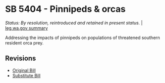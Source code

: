 # SB 5404 - Pinnipeds & orcas
*Status: By resolution, reintroduced and retained in present status.* | [leg.wa.gov summary](https://app.leg.wa.gov/billsummary?BillNumber=5404&Year=2021)

Addressing the impacts of pinnipeds on populations of threatened southern resident orca prey.

## Revisions
* [Original Bill](1/)
* [Substitute Bill](S/)